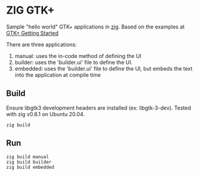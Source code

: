 # ZIG GTK+

Sample "hello world" GTK+ applications in [zig](https://ziglang.org/). Based on the examples at [GTK+ Getting Started](https://developer.gnome.org/gtk3/stable/gtk-getting-started.html)

There are three applications:

1. manual: uses the in-code method of defining the UI
1. builder: uses the 'builder.ui' file to define the UI.
1. embedded: uses the 'builder.ui' file to define the UI, but embeds the text into the application at compile time


## Build

Ensure libgtk3 development headers are installed (ex: libgtk-3-dev). Tested with zig v0.8.1 on Ubuntu 20.04.

    zig build

## Run

    zig build manual
    zig build builder
    zig build embedded
